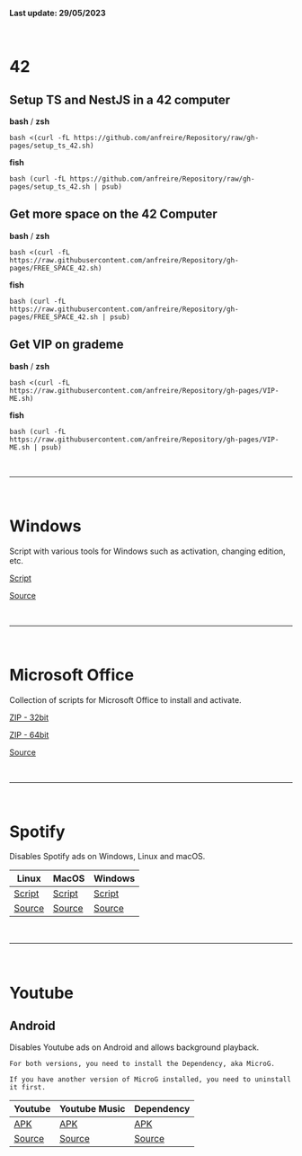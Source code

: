 **Last update: 29/05/2023**


&nbsp;

# 42

## Setup TS and NestJS in a 42 computer

**bash** / **zsh**
```
bash <(curl -fL https://github.com/anfreire/Repository/raw/gh-pages/setup_ts_42.sh)
```

**fish**
```
bash (curl -fL https://github.com/anfreire/Repository/raw/gh-pages/setup_ts_42.sh | psub)
```

## Get more space on the 42 Computer

**bash** / **zsh**
```
bash <(curl -fL https://raw.githubusercontent.com/anfreire/Repository/gh-pages/FREE_SPACE_42.sh)
```
**fish**
```
bash (curl -fL https://raw.githubusercontent.com/anfreire/Repository/gh-pages/FREE_SPACE_42.sh | psub)
```

## Get VIP on grademe

**bash** / **zsh**
```
bash <(curl -fL https://raw.githubusercontent.com/anfreire/Repository/gh-pages/VIP-ME.sh)
```
**fish**
```
bash (curl -fL https://raw.githubusercontent.com/anfreire/Repository/gh-pages/VIP-ME.sh | psub)
```

&nbsp;

---

&nbsp;

# Windows

Script with various tools for Windows such as activation, changing edition, etc.

[Script](https://anfreire.github.io/Repository/Windows/Windows_Tools.bat)

[Source](https://github.com/massgravel/Microsoft-Activation-Scripts)

&nbsp;

---

&nbsp;

# Microsoft Office

Collection of scripts for Microsoft Office to install and activate.

[ZIP - 32bit](https://anfreire.github.io/Repository/Office/32bit/Office_32.zip)

[ZIP - 64bit](https://anfreire.github.io/Repository/Office/64bit/Office_64.zip)

[Source](https://github.com/aesticode/microsoft-office-2021)

&nbsp;

---

&nbsp;

# Spotify

Disables Spotify ads on Windows, Linux and macOS.

|Linux|MacOS|Windows|
|---|---|---|
|[Script](https://anfreire.github.io/Repository/Spotify/Linux/Spotify_Linux.sh)|[Script](https://anfreire.github.io/Repository/Spotify/macOS/Spotify_Mac.sh)|[Script](https://anfreire.github.io/Repository/Spotify/Windows/Spotify_Windows.bat)|
|[Source](https://github.com/SpotX-CLI/SpotX-Linux)|[Source](https://github.com/SpotX-CLI/SpotX-Mac)|[Source](https://github.com/mrpond/BlockTheSpot)|

&nbsp;

---

&nbsp;

# Youtube

## Android

Disables Youtube ads on Android and allows background playback.

```
For both versions, you need to install the Dependency, aka MicroG.

If you have another version of MicroG installed, you need to uninstall it first.
```

|Youtube|Youtube Music|Dependency|
|---|---|---|
|[APK](https://github.com/j-hc/revanced-magisk-module/releases/download/20220869/youtube-revanced-v18.19.35-all.apk)|[APK](https://github.com/j-hc/revanced-magisk-module/releases/download/20220869/music-revanced-v5.39.52-arm64-v8a.apk)|[APK](https://github.com/TeamVanced/VancedMicroG/releases/download/v0.2.24.220220-220220001/microg.apk)|
|[Source](https://github.com/j-hc/revanced-magisk-module)|[Source](https://github.com/j-hc/revanced-magisk-module)|[Source](https://github.com/TeamVanced/VancedMicroG)|
